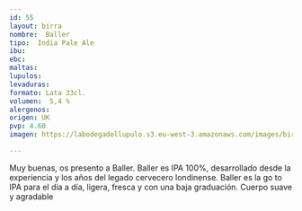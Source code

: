 ```yaml
---
id: 55
layout: birra
nombre:  Baller
tipo:  India Pale Ale
ibu: 
ebc:
maltas: 
lupulos: 
levaduras: 
formato: Lata 33cl.
volumen:  5,4 %
alergenos: 
origen: UK
pvp: 4.60
imagen: https://labodegadellupulo.s3.eu-west-3.amazonaws.com/images/birras/baller.jpg

---
```

Muy buenas, os presento a Baller. Baller es IPA 100%, desarrollado desde la experiencia y los años del legado cervecero londinense. Baller es la go to IPA para el día a día, ligera, fresca y con una baja graduación. Cuerpo suave y agradable






























